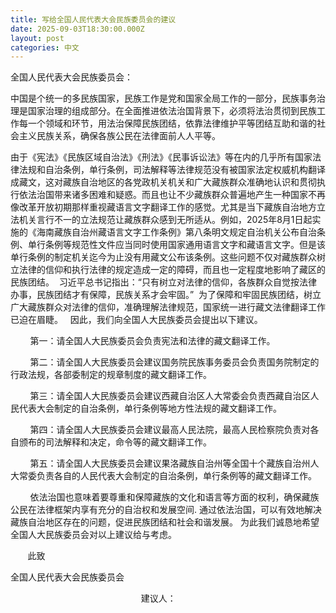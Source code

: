 ```yaml
---
title: 写给全国人民代表大会民族委员会的建议
date: 2025-09-03T18:30:00.000Z
layout: post
categories: 中文
---
```


全国人民代表大会民族委员会：

中国是个统一的多民族国家，民族工作是党和国家全局工作的一部分，民族事务治理是国家治理的组成部分。在全面推进依法治国背景下，必须将法治贯彻到民族工作每一个领域和环节，用法治保障民族团结，依靠法律维护平等团结互助和谐的社会主义民族关系，确保各族公民在法律面前人人平等。 

由于《宪法》《民族区域自治法》《刑法》《民事诉讼法》等在内的几乎所有国家法律法规和自治条例，单行条例，司法解释等法律规范没有被国家法定权威机构翻译成藏文，这对藏族自治地区的各党政机关机关和广大藏族群众准确地认识和贯彻执行依法治国带来诸多困难和疑惑。而且也让不少藏族群众普遍地产生一种国家不再像改革开放初期那样重视藏语言文字翻译工作的感觉。尤其是当下藏族自治地方立法机关言行不一的立法规范让藏族群众感到无所适从。例如，2025年8月1日起实施的《海南藏族自治州藏语言文字工作条例》第八条明文规定自治机关公布自治条例、单行条例等规范性文件应当同时使用国家通用语言文字和藏语言文字。但是该单行条例的制定机关迄今为止没有用藏文公布该条例。这些问题不仅对藏族群众树立法律的信仰和执行法律的规定造成一定的障碍，而且也一定程度地影响了藏区的民族团结。  习近平总书记指出：“只有树立对法律的信仰，各族群众自觉按法律办事，民族团结才有保障，民族关系才会牢固。”  为了保障和牢固民族团结，树立广大藏族群众对法律的信仰，准确理解法律规范，国家统一进行藏文法律翻译工作已迫在眉睫。   因此，我们向全国人大民族委员会提出以下建议。

        第一：请全国人大民族委员会负责宪法和法律的藏文翻译工作。

        第二：请全国人大民族委员会建议国务院民族事务委员会负责国务院制定的行政法规，各部委制定的规章制度的藏文翻译工作。

        第三：请全国人大民族委员会建议西藏自治区人大常委会负责西藏自治区人民代表大会制定的自治条例，单行条例等地方性法规的藏文翻译工作。

        第四：请全国人大民族委员会建议最高人民法院，最高人民检察院负责对各自颁布的司法解释和决定，命令等的藏文翻译工作。

        第五：请全国人大民族委员会建议果洛藏族自治州等全国十个藏族自治州人大常委负责各自的人民代表大会制定的自治条例，单行条例等的藏文翻译工作。

        依法治国也意味着要尊重和保障藏族的文化和语言等方面的权利，确保藏族公民在法律框架内享有充分的自治权和发展空间.﻿ 通过依法治国，可以有效地解决藏族自治地区存在的问题，促进民族团结和社会和谐发展。﻿ 为此我们诚恳地希望全国人大民族委员会对以上建议给与考虑。

       此致

全国人民代表大会民族委员会    

                                                     建议人：
